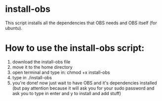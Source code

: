 # install-obs
This script installs all the dependencies that OBS needs and OBS itself (for ubuntu).
# How to use the install-obs script: 
1. download the install-obs file
2. move it to the home directory
3. open terminal and type in: chmod +x install-obs
4. type in ./install-obs
5. you're done! now just wait to have OBS and it's dependencies installed (but pay attention because it will ask you for your sudo password and ask you to type in enter and y to install and add stuff)
